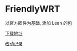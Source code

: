 # FriendlyWRT

以官方固件为基础, 添加 Lean 的包

[下载地址](https://github.com/songchenwen/nanopi-r2s/releases/download/FriendlyWRT-2020-05-04-394c9a4/FriendlyWRT-2020-05-04-394c9a4-ROM.zip)

[改动记录](CHANGELOG.md)
